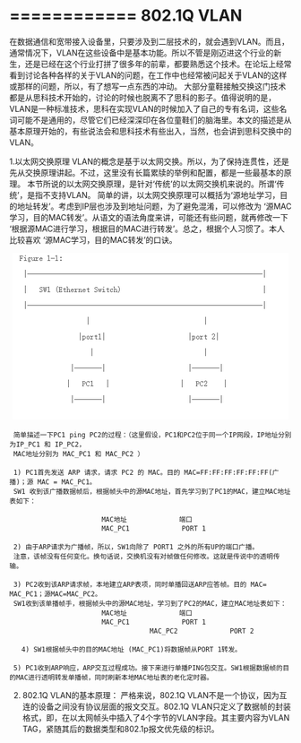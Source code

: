 ============
802.1Q VLAN
============

在数据通信和宽带接入设备里，只要涉及到二层技术的，就会遇到VLAN。而且，通常情况下，VLAN在这些设备中是基本功能。所以不管是刚迈进这个行业的新生，还是已经在这个行业打拼了很多年的前辈，都要熟悉这个技术。在论坛上经常看到讨论各种各样的关于VLAN的问题，在工作中也经常被问起关于VLAN的这样或那样的问题，所以，有了想写一点东西的冲动。
大部分童鞋接触交换这门技术都是从思科技术开始的，讨论的时候也脱离不了思科的影子。值得说明的是，VLAN是一种标准技术，思科在实现VLAN的时候加入了自己的专有名词，这些名词可能不是通用的，尽管它们已经深深印在各位童鞋们的脑海里。本文的描述是从基本原理开始的，有些说法会和思科技术有些出入，当然，也会讲到思科交换中的VLAN。


1.以太网交换原理
     VLAN的概念是基于以太网交换。所以，为了保持连贯性，还是先从交换原理讲起。不过，这里没有长篇累牍的举例和配置，都是一些最基本的原理。 本节所说的以太网交换原理，是针对‘传统’的以太网交换机来说的。所谓‘传统’，是指不支持VLAN。
     简单的讲，以太网交换原理可以概括为‘源地址学习，目的地址转发’。考虑到IP层也涉及到地址问题，为了避免混淆，可以修改为 ‘源MAC学习，目的MAC转发’。从语文的语法角度来讲，可能还有些问题，就再修改一下 ‘根据源MAC进行学习，根据目的MAC进行转发’。总之，根据个人习惯了。本人比较喜欢 ‘源MAC学习，目的MAC转发’的口诀。

<center> <img src="fig/vlan-fig1.png"></center>

     简单描述一下PC1 ping PC2的过程：（这里假设，PC1和PC2位于同一个IP网段，IP地址分别为IP_PC1 和 IP_PC2，
     MAC地址分别为 MAC_PC1 和 MAC_PC2 ）

     1) PC1首先发送 ARP 请求，请求 PC2 的 MAC。目的 MAC=FF:FF:FF:FF:FF:FF(广播)；源 MAC = MAC_PC1。
     SW1 收到该广播数据帧后，根据帧头中的源MAC地址，首先学习到了PC1的MAC，建立MAC地址表如下： 

                           MAC地址             端口
                           MAC_PC1             PORT 1

     2) 由于ARP请求为广播帧，所以，SW1向除了 PORT1 之外的所有UP的端口广播。
     注意，该帧没有任何变化。换句话说，交换机没有对帧做任何修改。这就是传说中的透明传输。
 
     3) PC2收到该ARP请求帧，本地建立ARP表项，同时单播回送ARP应答帧。目的 MAC= MAC_PC1；源MAC=MAC_PC2。
     SW1收到该单播帧手，根据帧头中的源MAC地址，学习到了PC2的MAC，建立MAC地址表如下：    
                           MAC地址             端口
                           MAC_PC1             PORT 1
 						               MAC_PC2             PORT 2

 	   4) SW1根据帧头中的目的MAC地址 (MAC_PC1)将数据帧从PORT 1转发。
 
     5) PC1收到ARP响应，ARP交互过程成功。接下来进行单播PING包交互。SW1根据数据帧的目的MAC进行透明转发单播帧，同时刷新本地MAC地址表的老化定时器。

2. 802.1Q VLAN的基本原理：
     严格来说，802.1Q VLAN不是一个协议，因为互连的设备之间没有协议层面的报文交互。802.1Q VLAN只定义了数据帧的封装格式，即，在以太网帧头中插入了4个字节的VLAN字段。其主要内容为VLAN TAG，紧随其后的数据类型和802.1p报文优先级的标识。

     